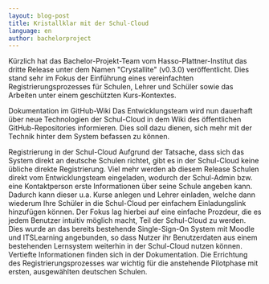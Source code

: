 ```yaml
---
layout: blog-post
title: Kristallklar mit der Schul-Cloud
language: en
author: bachelorproject
---
```


Kürzlich hat das Bachelor-Projekt-Team vom Hasso-Plattner-Institut das dritte Release unter dem Namen "Crystallite" (v0.3.0) veröffentlicht. Dies stand sehr im Fokus der Einführung eines vereinfachten Registrierungsprozesses für Schulen, Lehrer und Schüler sowie das Arbeiten unter einem geschützten Kurs-Kontextes.

Dokumentation im GitHub-Wiki
Das Entwicklungsteam wird nun dauerhaft über neue Technologien der Schul-Cloud in dem Wiki des öffentlichen GitHub-Repositories informieren. Dies soll dazu dienen, sich mehr mit der Technik hinter dem System befassen zu können.

Registrierung in der Schul-Cloud
Aufgrund der Tatsache, dass sich das System direkt an deutsche Schulen richtet, gibt es in der Schul-Cloud keine übliche direkte Registrierung. Viel mehr werden ab diesem Release Schulen direkt vom Entwicklungsteam eingeladen, wodurch der Schul-Admin bzw. eine Kontaktperson erste Informationen über seine Schule angeben kann. Dadurch kann dieser u.a. Kurse anlegen und Lehrer einladen, welche dann wiederum Ihre Schüler in die Schul-Cloud per einfachem Einladungslink hinzufügen können. Der Fokus lag hierbei auf eine einfache Prozdeur, die es jedem Benutzer intuitiv möglich macht, Teil der Schul-Cloud zu werden. Dies wurde an das bereits bestehende Single-Sign-On System mit Moodle und ITSLearning angebunden, so dass Nutzer ihr Benutzerdaten aus einem bestehenden Lernsystem weiterhin in der Schul-Cloud nutzen können. Vertiefte Informationen finden sich in der Dokumentation. Die Errichtung des Registrierungsprozesses war wichtig für die anstehende Pilotphase mit ersten, ausgewählten deutschen Schulen.
